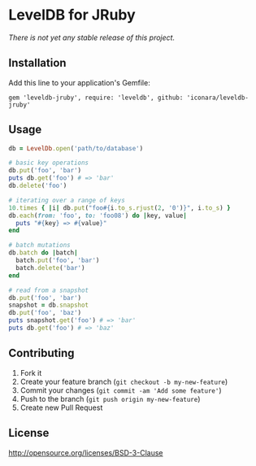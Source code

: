 # LevelDB for JRuby

_There is not yet any stable release of this project._

## Installation

Add this line to your application's Gemfile:

    gem 'leveldb-jruby', require: 'leveldb', github: 'iconara/leveldb-jruby'

## Usage

```ruby
db = LevelDb.open('path/to/database')

# basic key operations
db.put('foo', 'bar')
puts db.get('foo') # => 'bar'
db.delete('foo')

# iterating over a range of keys
10.times { |i| db.put("foo#{i.to_s.rjust(2, '0')}", i.to_s) }
db.each(from: 'foo', to: 'foo08') do |key, value|
  puts "#{key} => #{value}"
end

# batch mutations
db.batch do |batch|
  batch.put('foo', 'bar')
  batch.delete('bar')
end

# read from a snapshot
db.put('foo', 'bar')
snapshot = db.snapshot
db.put('foo', 'baz')
puts snapshot.get('foo') # => 'bar'
puts db.get('foo') # => 'baz'
```

## Contributing

1. Fork it
2. Create your feature branch (`git checkout -b my-new-feature`)
3. Commit your changes (`git commit -am 'Add some feature'`)
4. Push to the branch (`git push origin my-new-feature`)
5. Create new Pull Request

## License

http://opensource.org/licenses/BSD-3-Clause